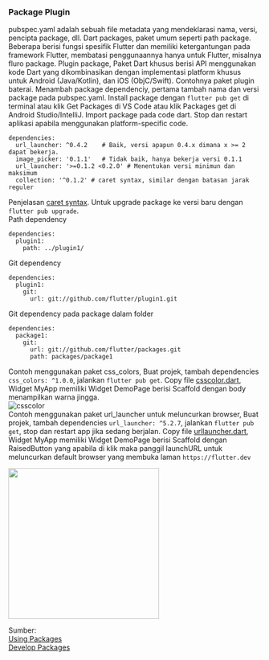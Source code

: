 ### Package Plugin
pubspec.yaml adalah sebuah file metadata yang mendeklarasi nama, versi, pencipta package, dll. 
Dart packages, paket umum seperti path package. 
Beberapa berisi fungsi spesifik Flutter dan memiliki ketergantungan pada framework Flutter, membatasi penggunaannya hanya untuk Flutter, misalnya fluro package. 
Plugin package, Paket Dart khusus berisi API menggunakan kode Dart yang dikombinasikan dengan implementasi platform khusus untuk Android (Java/Kotlin), dan iOS (ObjC/Swift). Contohnya paket plugin baterai. 
Menambah package dependenciy, pertama tambah nama dan versi package pada pubspec.yaml. 
Install package dengan `flutter pub get` di terminal atau klik Get Packages di VS Code atau klik Packages get di Android Studio/IntelliJ. 
Import package pada code dart. Stop dan restart aplikasi apabila menggunakan platform-specific code. 
```
dependencies:
  url_launcher: ^0.4.2    # Baik, versi apapun 0.4.x dimana x >= 2 dapat bekerja.
  image_picker: '0.1.1'   # Tidak baik, hanya bekerja versi 0.1.1
  url_launcher: '>=0.1.2 <0.2.0' # Menentukan versi minimun dan maksimum
  collection: '^0.1.2' # caret syntax, similar dengan batasan jarak reguler
```
Penjelasan [caret syntax](https://dart.dev/tools/pub/dependencies#caret-syntax). Untuk upgrade package ke versi baru dengan `flutter pub upgrade`.\
Path dependency
```
dependencies:
  plugin1:
    path: ../plugin1/
```
Git dependency
```
dependencies:
  plugin1:
    git:
      url: git://github.com/flutter/plugin1.git
```
Git dependency pada package dalam folder
```
dependencies:
  package1:
    git:
      url: git://github.com/flutter/packages.git
      path: packages/package1
```
Contoh menggunakan paket css_colors,
Buat projek, tambah dependencies `css_colors: ^1.0.0`, jalankan `flutter pub get`. 
Copy file [csscolor.dart](https://github.com/Fourthten/praxis-academy/blob/master/novice/04-02/latihan/csscolor.dart), 
Widget MyApp memiliki Widget DemoPage berisi Scaffold dengan body menampilkan warna jingga.\
![csscolor](https://github.com/Fourthten/praxis-academy/blob/master/novice/04-02/latihan/images/csscolor.PNG)\
Contoh menggunakan paket url_launcher untuk meluncurkan browser, 
Buat projek, tambah dependencies `url_launcher: ^5.2.7`, jalankan `flutter pub get`, stop dan restart app jika sedang berjalan. 
Copy file [urllauncher.dart](https://github.com/Fourthten/praxis-academy/blob/master/novice/04-02/latihan/urllauncher.dart), 
Widget MyApp memiliki Widget DemoPage berisi Scaffold dengan RaisedButton yang apabila di klik maka panggil launchURL untuk meluncurkan default browser yang membuka laman `https://flutter.dev` 

<img src="https://github.com/Fourthten/praxis-academy/blob/master/novice/04-02/latihan/record/urllauncher.gif" width="300">

Sumber:\
[Using Packages](https://flutter.dev/docs/development/packages-and-plugins/using-packages)\
[Develop Packages](https://flutter.dev/docs/development/packages-and-plugins/developing-packages)